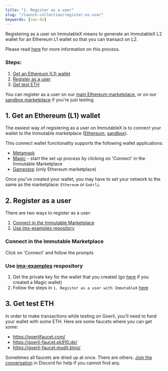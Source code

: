 ```yaml
---
title: "1. Register as a user"
slug: "/launch-collection/register-as-user"
keywords: [imx-dx]
---
```


Registering as a user on ImmutableX means to generate an ImmutableX L2 wallet for an Ethereum L1 wallet so that you can transact on L2. 

Please read [here](../../guides/basic-guides/register-users/index.md) for more information on this process.

### Steps:
1. [Get an Ethereum (L1) wallet](#1-get-an-ethereum-l1-wallet)
2. [Register as a user](#2-register-as-a-user)
2. [Get test ETH](#3-get-test-eth)

You can register as a user on our [main Ethereum marketplace](https://market.immutable.com/), or on our [sandbox marketplace](https://market.sandbox.immutable.com/) if you're just testing.

## 1. Get an Ethereum (L1) wallet
The easiest way of registering as a user on ImmutableX is to connect your wallet to the Immutable marketplace ([Ethereum](https://market.immutable.com/), [sandbox](https://market.sandbox.immutable.com/)).

This connect wallet functionality supports the following wallet applications:
* [Metamask](https://metamask.io/)
* [Magic](https://magic.link/) - start the set up process by clicking on 'Connect' in the Immutable Marketplace
* [Gamestop](https://wallet.gamestop.com/) (only Ethereum marketplace)

Once you've created your wallet, you may have to set your network to the same as the marketplace: `Ethereum` or `Goërli`.

## 2. Register as a user
There are two ways to register as a user:
1. [Connect in the Immutable Marketplace](#connect-in-the-immutable-marketplace)
2. [Use imx-examples repository](#use-imx-examples-repository)

### Connect in the Immutable Marketplace
Click on 'Connect' and follow the prompts

### Use [imx-examples](https://github.com/immutable/imx-examples/blob/main/docs/onboarding.md#1-register-as-a-user-with-immutable-x) respository
1. Get the private key for the wallet that you created (go [here](https://reveal.magic.link/immutable) if you created a Magic wallet)
2. Follow the steps in `1. Register as a user with ImmutableX` [here](https://github.com/immutable/imx-examples/blob/main/docs/onboarding.md#1-register-as-a-user-with-immutable-x)

## 3. Get test ETH
In order to make transactions while testing on Goerli, you’ll need to fund your wallet with some ETH. Here are some faucets where you can get some:
* https://goerlifaucet.com/
* https://goerli-faucet.pk910.de/
* https://goerli-faucet.mudit.blog/

Sometimes all faucets are dried up at once. There are others. [Join the conversation](https://discord.gg/TkVumkJ9D6) in Discord for help if you cannot find any.